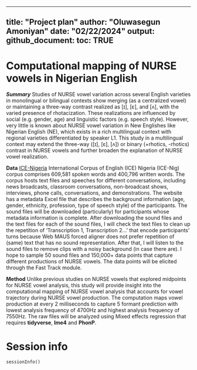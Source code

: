 

---
title: "Project plan"
author: "Oluwasegun Amoniyan"
date: "02/22/2024"
output: 
  github_document: 
    toc: TRUE
---


# Computational mapping of NURSE vowels in Nigerian English

***Summary***
Studies of NURSE vowel variation across several English varieties in monolingual or bilingual contexts show merging (as a centralized vowel) or maintaining a three-way contrast realized as [ɪ], [ɛ], and [ʌ], with the varied presence of rhotacization. These realizations are influenced by social (e.g. gender, age) and linguistic factors (e.g. speech style). However, very little is known about NURSE vowel variation in New Englishes like Nigerian English (NE), which exists in a rich multilingual context with regional varieties differentiated by speaker L1. This study in a multilingual context may extend the three-way ([ɪ], [ɛ], [ʌ]) or binary (+rhotics, -rhotics) contrast in NURSE vowels and further broaden the explanation of NURSE vowel realization.  



**Data** [ICE-Nigeria]( http://ice-corpora.net/ice/index.html) 
International Corpus of English (ICE) Nigeria (ICE-Nig) corpus comprises 609,581 spoken words and 400,796 written words. The corpus hosts text files and speeches for different conversations, including news broadcasts, classroom conversations, non-broadcast shows, interviews, phone calls, conversations, and demonstrations. The website has a metadata Excel file that describes the background information (age, gender, ethnicity, profession, type of speech style) of the participants. 
The sound files will be downloaded (particularly) for participants whose metadata information is complete. After downloading the sound files and the text files for each of the sound files, I will check the text files to clean up the repetition of ‘Transcription 1, Transcription 2…’ that encode participants’ turns because Web MAUS forced aligner does not prefer repetition of (same) text that has no sound representation. After that, I will listen to the sound files to remove clips with a noisy background (in case there are). 
I hope to sample 50 sound files and 150,000+ data points that capture different productions of NURSE vowels. The data points will be elicited through the Fast Track module.


**Method**
Unlike previous studies on NURSE vowels that explored midpoints for NURSE vowel analysis, this study will provide insight into the computational mapping of NURSE vowel analysis that accounts for vowel trajectory during NURSE vowel production. The computation maps vowel production at every 2 milliseconds to capture 5 formant prediction with lowest analysis frequency of 4700Hz and highest analysis frequency of 7550Hz. The raw files will be analyzed using Mixed effects regression that requires **tidyverse**, **lme4** and **PhonP**. 

# Session info

```{r}
sessionInfo()
```